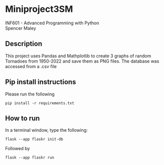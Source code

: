 # Miniproject3SM

INF601 - Advanced Programming with Python </br>
Spencer Maley

## Description
This project uses Pandas and Mathplotlib to create 3 graphs of random Tornadoes from 1950-2022 and save them as PNG files.
The database was accessed from a .csv file

## Pip install instructions

Please run the following
```
pip install -r requirements.txt
```

## How to run

In a terminal window, type the following:
```
flask --app flaskr init-db
```
Followed by
```
flask --app flaskr run
```